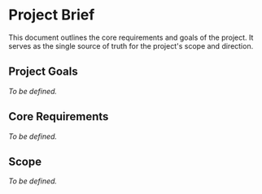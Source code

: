 # Project Brief

This document outlines the core requirements and goals of the project. It serves as the single source of truth for the project's scope and direction.

## Project Goals

_To be defined._

## Core Requirements

_To be defined._

## Scope

_To be defined._
